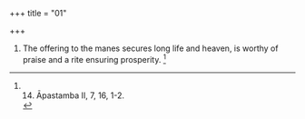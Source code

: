 +++
title = "01"

+++
1. The offering to the manes secures long life and heaven, is worthy of praise and a rite ensuring prosperity. [^1] 


[^1]:  14. Āpastamba II, 7, 16, 1-2.
